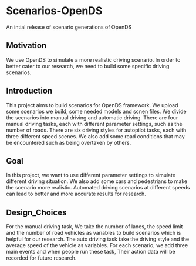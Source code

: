 # Scenarios-OpenDS
An intial release of scenario generations of OpenDS

## Motivation

We use OpenDS to simulate a more realistic driving scenario. In order to better cater to our research, we need to build some specific driving scenarios.

## Introduction

This project aims to build scenarios for OpenDS framework. We upload some scenarios we build, some needed models and scnen files. We divide the scenarios into manual driving and automatic driving. There are four manual driving tasks, each with different parameter settings, such as the number of roads. There are six driving styles for autopilot tasks, each with three different speed scenes. We also add some road conditions that may be encountered such as being overtaken by others. 

## Goal

In this project, we want to use different parameter settings to simulate different driving situation. We also add some cars and pedestrians to make the scenario more realistic. Automated driving scenarios at different speeds can lead to better and more accurate results for research.

## Design_Choices

For the manual driving task, We take the number of lanes, the speed limit and the number of road vehicles as variables to build scenarios which is helpful for our research. The auto driving task take the driving style and the average speed of the vehicle as variables. For each scenario, we add three main events and when people run these task, Their action data will be recorded for future research.
